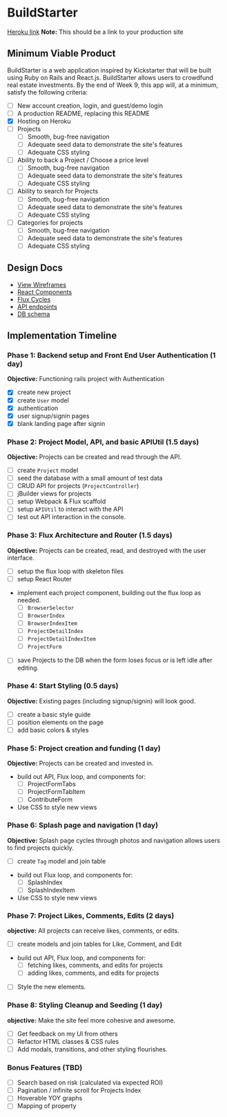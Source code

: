 # BuildStarter

[Heroku link][heroku] **Note:** This should be a link to your production site

[heroku]: https://salty-lake-96978.herokuapp.com/

## Minimum Viable Product

BuildStarter is a web application inspired by Kickstarter that will be built using Ruby on Rails and React.js.  BuildStarter allows users to crowdfund real estate investments.  By the end of Week 9, this app will, at a minimum, satisfy the following criteria:

- [ ] New account creation, login, and guest/demo login
- [ ] A production README, replacing this README
- [x] Hosting on Heroku
- [ ] Projects
  - [ ] Smooth, bug-free navigation
  - [ ] Adequate seed data to demonstrate the site's features
  - [ ] Adequate CSS styling
- [ ] Ability to back a Project / Choose a price level
  - [ ] Smooth, bug-free navigation
  - [ ] Adequate seed data to demonstrate the site's features
  - [ ] Adequate CSS styling
- [ ] Ability to search for Projects
  - [ ] Smooth, bug-free navigation
  - [ ] Adequate seed data to demonstrate the site's features
  - [ ] Adequate CSS styling
-  [ ] Categories for projects
  - [ ] Smooth, bug-free navigation
  - [ ] Adequate seed data to demonstrate the site's features
  - [ ] Adequate CSS styling

## Design Docs
* [View Wireframes][views]
* [React Components][components]
* [Flux Cycles][flux-cycles]
* [API endpoints][api-endpoints]
* [DB schema][schema]

[views]: docs/views.md
[components]: docs/components.md
[flux-cycles]: docs/flux-cycles.md
[api-endpoints]: docs/api-endpoints.md
[schema]: docs/schema.md

## Implementation Timeline

### Phase 1: Backend setup and Front End User Authentication (1 day)

**Objective:** Functioning rails project with Authentication

- [x] create new project
- [x] create `User` model
- [x] authentication
- [x] user signup/signin pages
- [x] blank landing page after signin

### Phase 2: Project Model, API, and basic APIUtil (1.5 days)

**Objective:** Projects can be created and read through
the API.

- [ ] create `Project` model
- [ ] seed the database with a small amount of test data
- [ ] CRUD API for projects (`ProjectController`)
- [ ] jBuilder views for projects
- [ ] setup Webpack & Flux scaffold
- [ ] setup `APIUtil` to interact with the API
- [ ] test out API interaction in the console.

### Phase 3: Flux Architecture and Router (1.5 days)

**Objective:** Projects can be created, read, and destroyed with the
user interface.

- [ ] setup the flux loop with skeleton files
- [ ] setup React Router
- implement each project component, building out the flux loop as needed.
  - [ ] `BrowserSelector`
  - [ ] `BrowserIndex`
  - [ ] `BrowserIndexItem`
  - [ ] `ProjectDetailIndex`
  - [ ] `ProjectDetailIndexItem`
  - [ ] `ProjectForm`
- [ ] save Projects to the DB when the form loses focus or is left idle
  after editing.

### Phase 4: Start Styling (0.5 days)

**Objective:** Existing pages (including signup/signin) will look good.

- [ ] create a basic style guide
- [ ] position elements on the page
- [ ] add basic colors & styles

### Phase 5: Project creation and funding (1 day)

**Objective:** Projects can be created and invested in.

- build out API, Flux loop, and components for:
  - [ ] ProjectFormTabs
  - [ ] ProjectFormTabItem
  - [ ] ContributeForm

- Use CSS to style new views

### Phase 6: Splash page and navigation (1 day)

**Objective:** Splash page cycles through photos and navigation allows users to find projects quickly.

- [ ] create `Tag` model and join table
- build out Flux loop, and components for:
  - [ ] SplashIndex
  - [ ] SplashIndexItem
- Use CSS to style new views

### Phase 7: Project Likes, Comments, Edits (2 days)

**objective:** All projects can receive likes, comments, or edits.

- [ ] create models and join tables for Like, Comment, and Edit
- build out API, Flux loop, and components for:
  - [ ] fetching likes, comments, and edits for projects
  - [ ] adding likes, comments, and edits for projects
- [ ] Style the new elements.

### Phase 8: Styling Cleanup and Seeding (1 day)

**objective:** Make the site feel more cohesive and awesome.

- [ ] Get feedback on my UI from others
- [ ] Refactor HTML classes & CSS rules
- [ ] Add modals, transitions, and other styling flourishes.

### Bonus Features (TBD)
- [ ] Search based on risk (calculated via expected ROI)
- [ ] Pagination / infinite scroll for Projects Index
- [ ] Hoverable YOY graphs
- [ ] Mapping of property

[phase-one]: docs/phases/phase1.md
[phase-two]: docs/phases/phase2.md
[phase-three]: docs/phases/phase3.md
[phase-four]: docs/phases/phase4.md
[phase-five]: docs/phases/phase5.md
